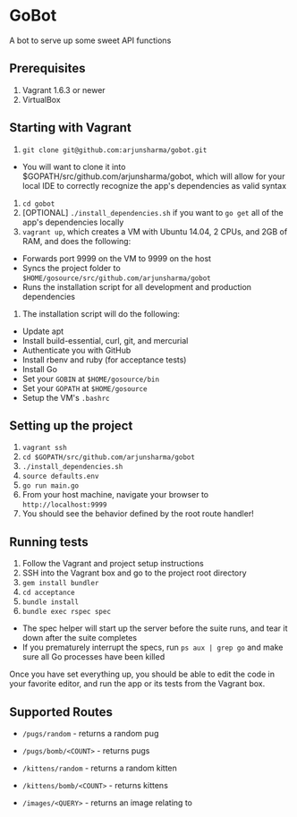 # GoBot

A bot to serve up some sweet API functions

## Prerequisites

1. Vagrant 1.6.3 or newer
1. VirtualBox

## Starting with Vagrant

1. `git clone git@github.com:arjunsharma/gobot.git`
  * You will want to clone it into $GOPATH/src/github.com/arjunsharma/gobot, which will allow for your local IDE to correctly recognize the app's dependencies as valid syntax
1. `cd gobot`
1. [OPTIONAL] `./install_dependencies.sh` if you want to `go get` all of the app's dependencies locally
1. `vagrant up`, which creates a VM with Ubuntu 14.04, 2 CPUs, and 2GB of RAM, and does the following:
  * Forwards port 9999 on the VM to 9999 on the host
  * Syncs the project folder to `$HOME/gosource/src/github.com/arjunsharma/gobot`
  * Runs the installation script for all development and production dependencies
1. The installation script will do the following:
  * Update apt
  * Install build-essential, curl, git, and mercurial
  * Authenticate you with GitHub
  * Install rbenv and ruby (for acceptance tests)
  * Install Go
  * Set your `GOBIN` at `$HOME/gosource/bin`
  * Set your `GOPATH` at `$HOME/gosource`
  * Setup the VM's `.bashrc`

## Setting up the project

1. `vagrant ssh`
1. `cd $GOPATH/src/github.com/arjunsharma/gobot`
1. `./install_dependencies.sh`
1. `source defaults.env`
1. `go run main.go`
1. From your host machine, navigate your browser to `http://localhost:9999`
1. You should see the behavior defined by the root route handler!

## Running tests

1. Follow the Vagrant and project setup instructions
1. SSH into the Vagrant box and go to the project root directory
1. `gem install bundler`
1. `cd acceptance`
1. `bundle install`
1. `bundle exec rspec spec`
  * The spec helper will start up the server before the suite runs, and tear it down after the suite completes
  * If you prematurely interrupt the specs, run `ps aux | grep go` and make sure all Go processes have been killed

Once you have set everything up, you should be able to edit the code in your favorite editor, and run the app or its tests from the Vagrant box.

## Supported Routes

* `/pugs/random` - returns a random pug
* `/pugs/bomb/<COUNT>` - returns <COUNT> pugs

* `/kittens/random` - returns a random kitten
* `/kittens/bomb/<COUNT>` - returns <COUNT> kittens

* `/images/<QUERY>` - returns an image relating to <QUERY>
